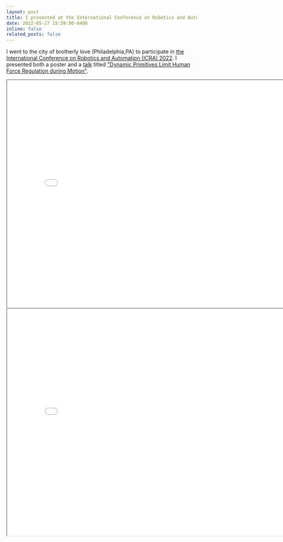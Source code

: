 ```yaml
---
layout: post
title: I presented at the International Conference on Robotics and Automation (ICRA) 2022!
date: 2022-05-27 15:59:00-0400
inline: false
related_posts: false
---
```


I went to the city of brotherly love (Philadelphia,PA) to participate in [the International Conference on Robotics and Automation (ICRA) 2022](https://www.icra2022.org/). I presented both a poster and a [talk](https://www.youtube.com/watch?v=RRfWe9KVSDY) titled ["Dynamic Primitives Limit Human Force Regulation during Motion"](https://ieeexplore.ieee.org/abstract/document/9678084).


<iframe src="../../assets/img/ICRA_poster.jpg" scrolling="no" style=" width: 799px; height: 600px;  overflow: hidden;" ></iframe>

<iframe src="../../assets/img/ICRA_presentation.jpg" scrolling="no" style=" width: 799px; height: 600px;  overflow: hidden;" ></iframe>